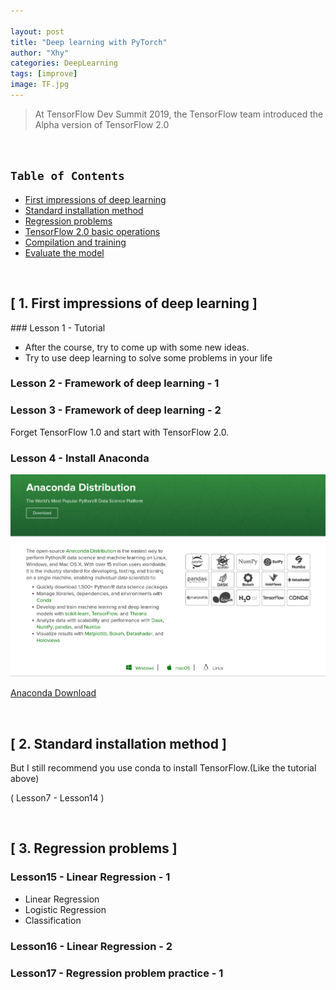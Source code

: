 ```yaml
---

layout: post
title: "Deep learning with PyTorch"
author: "Xhy"
categories: DeepLearning
tags: [improve]
image: TF.jpg
---
```




> At TensorFlow Dev Summit 2019, the TensorFlow team introduced the Alpha version of TensorFlow 2.0

<br />



## `Table of Contents`

* [First impressions of deep learning][1]
* [Standard installation method][2]
* [Regression problems][3]
* [TensorFlow 2.0 basic operations][4]
* [Compilation and training][5]
* [Evaluate the model][6]

[1]: #1
[2]: #2
[3]: #3
[4]: #4
[5]: #5
[6]: #6



<br />



<h2 id="1">[ 1. First impressions of deep learning ]</h2>
### Lesson 1 - Tutorial

- After the course, try to come up with some new ideas.
- Try to use deep learning to solve some problems in your life



### Lesson 2 - Framework of deep learning - 1



### Lesson 3 - Framework of deep learning - 2

Forget TensorFlow 1.0 and start with TensorFlow 2.0.



### Lesson 4 - Install Anaconda

![png](/assets/img/TF2.0/Anaconda.png)

[Anaconda Download](https://www.anaconda.com/distribution/)



<br />



<h2 id="2">[ 2. Standard installation method ]</h2>
But I still recommend you use conda to install TensorFlow.(Like the tutorial above)



( Lesson7 - Lesson14 )



<br />



<h2 id="3">[ 3. Regression problems ]</h2>



### Lesson15 - Linear Regression - 1

- Linear Regression
- Logistic Regression
- Classification

### Lesson16 - Linear Regression - 2

### Lesson17 - Regression problem practice - 1

```
